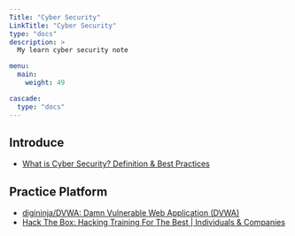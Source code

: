 ```yaml
---
Title: "Cyber Security"
LinkTitle: "Cyber Security"
type: "docs"
description: >
  My learn cyber security note

menu:
  main:
    weight: 49

cascade:
  type: "docs"
---
```


## Introduce

+ [What is Cyber Security? Definition & Best Practices](https://www.itgovernance.co.uk/what-is-cybersecurity)

## Practice Platform

+ [digininja/DVWA: Damn Vulnerable Web Application (DVWA)](https://github.com/digininja/DVWA)
+ [Hack The Box: Hacking Training For The Best | Individuals & Companies](https://www.hackthebox.com/)
